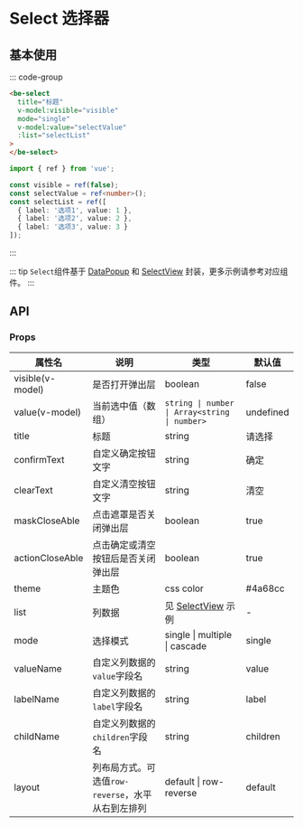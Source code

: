 # Select 选择器

## 基本使用

::: code-group

```html [template]
<be-select
  title="标题"
  v-model:visible="visible"
  mode="single"
  v-model:value="selectValue"
  :list="selectList"
>
</be-select>
```

```ts [script]
import { ref } from 'vue';

const visible = ref(false);
const selectValue = ref<number>();
const selectList = ref([
  { label: '选项1', value: 1 },
  { label: '选项2', value: 2 },
  { label: '选项3', value: 3 }
]);
```

:::

<ExampleIframe url="/pages/select/basic" height="400px" maxWidth="375px"></ExampleIframe>

::: tip
`Select`组件基于 [DataPopup](/components/data-popup) 和 [SelectView](/components/select-view) 封装，更多示例请参考对应组件。
:::

## API

### Props

| 属性名           | 说明                                              | 类型                                          | 默认值    |
| ---------------- | ------------------------------------------------- | --------------------------------------------- | --------- |
| visible(v-model) | 是否打开弹出层                                    | boolean                                       | false     |
| value(v-model)   | 当前选中值（数组）                                | `string \| number \| Array<string \| number>` | undefined |
| title            | 标题                                              | string                                        | 请选择    |
| confirmText      | 自定义确定按钮文字                                | string                                        | 确定      |
| clearText        | 自定义清空按钮文字                                | string                                        | 清空      |
| maskCloseAble    | 点击遮罩是否关闭弹出层                            | boolean                                       | true      |
| actionCloseAble  | 点击确定或清空按钮后是否关闭弹出层                | boolean                                       | true      |
| theme            | 主题色                                            | css color                                     | #4a68cc   |
| list             | 列数据                                            | 见 [SelectView](/components/select-view) 示例 | -         |
| mode             | 选择模式                                          | single \| multiple \| cascade                 | single    |
| valueName        | 自定义列数据的`value`字段名                       | string                                        | value     |
| labelName        | 自定义列数据的`label`字段名                       | string                                        | label     |
| childName        | 自定义列数据的`children`字段名                    | string                                        | children  |
| layout           | 列布局方式。可选值`row-reverse`，水平从右到左排列 | default \| row-reverse                        | default   |

<script setup lang="ts">
import ExampleIframe from "../src/ExampleIframe.vue";
</script>
